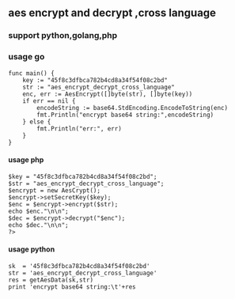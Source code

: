 ## aes encrypt and decrypt ,cross language


### support python,golang,php


### usage go
~~~
func main() {
	key := "45f8c3dfbca782b4cd8a34f54f08c2bd"
	str := "aes_encrypt_decrypt_cross_language"
	enc, err := AesEncrypt([]byte(str), []byte(key))
	if err == nil {
		encodeString := base64.StdEncoding.EncodeToString(enc)
		fmt.Println("encrypt base64 string:",encodeString)
	} else {
		fmt.Println("err:", err)
	}
}
~~~

#### usage php
~~~
$key = "45f8c3dfbca782b4cd8a34f54f08c2bd";
$str = "aes_encrypt_decrypt_cross_language";
$encrypt = new AesCrypt();
$encrypt->setSecretKey($key);
$enc = $encrypt->encrypt($str);
echo $enc."\n\n";
$dec = $encrypt->decrypt("$enc");
echo $dec."\n\n";
?>
~~~

#### usage python
~~~
sk  = '45f8c3dfbca782b4cd8a34f54f08c2bd'
str = 'aes_encrypt_decrypt_cross_language'
res = getAesData(sk,str)
print 'encrypt base64 string:\t'+res
~~~
